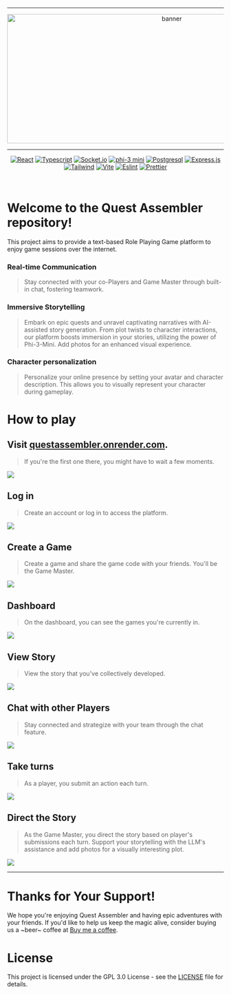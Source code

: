 <div align = center>

---

<img src="/assets/header.svg" width="750" height="300" alt="banner">

---

[![React](https://img.shields.io/badge/React-20232A?style=for-the-badge&logo=react&logoColor=61DAFB)](https://react.dev/)
[![Typescript](https://img.shields.io/badge/TypeScript-007ACC?style=for-the-badge&logo=typescript&logoColor=white)](https://www.typescriptlang.org/)
[![Socket.io](https://img.shields.io/badge/Socket.io-black?style=for-the-badge&logo=socket.io&badgeColor=010101)](https://socket.io/)
[![phi-3 mini](https://img.shields.io/badge/phi--3%20mini-fccc44?style=for-the-badge&logo=microsoft&logoColor=black)](https://huggingface.co/microsoft/Phi-3-mini-4k-instruct)
[![Postgresql](https://img.shields.io/badge/PostgreSQL-316192?style=for-the-badge&logo=postgresql&logoColor=white)](https://www.postgresql.org/)
[![Express.js](https://img.shields.io/badge/express.js-%23404d59.svg?style=for-the-badge&logo=express&logoColor=%2361DAFB)](https://expressjs.com/)
[![Tailwind](https://img.shields.io/badge/Tailwind_CSS-38B2AC?style=for-the-badge&logo=tailwind-css&logoColor=white)](https://tailwindcss.com/)
[![Vite](https://img.shields.io/badge/vite-%23646CFF.svg?style=for-the-badge&logo=vite&logoColor=white)](https://vitejs.dev/)
[![Eslint](https://img.shields.io/badge/eslint-3A33D1?style=for-the-badge&logo=eslint&logoColor=white)](https://eslint.org/)
[![Prettier](https://img.shields.io/badge/prettier-1A2C34?style=for-the-badge&logo=prettier&logoColor=F7BA3E)](https://prettier.io/)


<br>
</div>

# Welcome to the Quest Assembler repository! 
This project aims to provide a text-based Role Playing Game platform to enjoy game sessions over the internet.

### Real-time Communication
> Stay connected with your co-Players and Game Master through built-in chat, fostering teamwork.
  
### Immersive Storytelling
> Embark on epic quests and unravel captivating narratives with AI-assisted story generation. From plot twists to character interactions, our platform boosts immersion in your stories, utilizing the power of Phi-3-Mini. Add photos for an enhanced visual experience.

### Character personalization
> Personalize your online presence by setting your avatar and character description. This allows you to visually represent your character during gameplay.


# How to play
## Visit [questassembler.onrender.com](https://questassembler.onrender.com/). 
> If you're the first one there, you might have to wait a few moments.

![](/assets/LandingPage.png)

## Log in
> Create an account or log in to access the platform.

![](/assets/AuthLogin.png)

## Create a Game
> Create a game and share the game code with your friends. You'll be the Game Master.

![](/assets/CreateGame.png)

## Dashboard
> On the dashboard, you can see the games you're currently in.

![](/assets/Dashboard.png)

## View Story
> View the story that you've collectively developed.

![](/assets/ViewStory.png)

## Chat with other Players
> Stay connected and strategize with your team through the chat feature.

![](/assets/Chat.png)

## Take turns
> As a player, you submit an action each turn.

![](/assets/Turn.png)

## Direct the Story
> As the Game Master, you direct the story based on player's submissions each turn. Support your storytelling with the LLM's assistance and add photos for a visually interesting plot.

![](/assets/StoryChunk.png)

---

# Thanks for Your Support!
We hope you're enjoying Quest Assembler and having epic adventures with your friends. 
If you'd like to help us keep the magic alive, consider buying us a ~beer~ coffee at [Buy me a coffee](https://buymeacoffee.com/questuj). 


# License
This project is licensed under the GPL 3.0 License - see the [LICENSE](/LICENSE) file for details.

